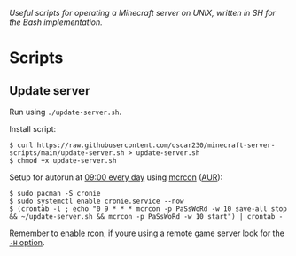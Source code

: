 _Useful scripts for operating a Minecraft server on UNIX, written in SH for the Bash implementation._

# Scripts
## Update server
Run using `./update-server.sh`.

Install script:
```
$ curl https://raw.githubusercontent.com/oscar230/minecraft-server-scripts/main/update-server.sh > update-server.sh
$ chmod +x update-server.sh
```

Setup for autorun at [09:00 every day](https://crontab.guru/#0_9_*_*_*) using [mcrcon](https://github.com/Tiiffi/mcrcon) ([AUR](https://aur.archlinux.org/packages/mcrcon)):
```
$ sudo pacman -S cronie
$ sudo systemctl enable cronie.service --now
$ (crontab -l ; echo "0 9 * * * mcrcon -p PaSsWoRd -w 10 save-all stop && ~/update-server.sh && mcrcon -p PaSsWoRd -w 10 start") | crontab -
```
Remember to [enable rcon](https://github.com/Tiiffi/mcrcon#enable-rcon-on-server), if youre using a remote game server look for the [`-H` option](https://github.com/Tiiffi/mcrcon#usage).
